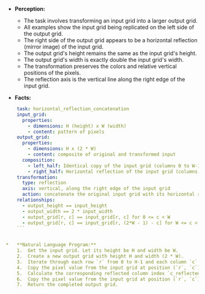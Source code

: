 *   **Perception:**
    *   The task involves transforming an input grid into a larger output grid.
    *   All examples show the input grid being replicated on the left side of the output grid.
    *   The right side of the output grid appears to be a horizontal reflection (mirror image) of the input grid.
    *   The output grid's height remains the same as the input grid's height.
    *   The output grid's width is exactly double the input grid's width.
    *   The transformation preserves the colors and relative vertical positions of the pixels.
    *   The reflection axis is the vertical line along the right edge of the input grid.

*   **Facts:**
    
```yaml
    task: horizontal_reflection_concatenation
    input_grid:
      properties:
        - dimensions: H (height) x W (width)
        - content: pattern of pixels
    output_grid:
      properties:
        - dimensions: H x (2 * W)
        - content: composite of original and transformed input
      composition:
        - left_half: Identical copy of the input grid (columns 0 to W-1).
        - right_half: Horizontal reflection of the input grid (columns W to 2*W-1).
    transformation:
      type: reflection
      axis: vertical, along the right edge of the input grid
      action: concatenate the original input grid with its horizontal reflection
    relationships:
      - output_height == input_height
      - output_width == 2 * input_width
      - output_grid[r, c] == input_grid[r, c] for 0 <= c < W
      - output_grid[r, c] == input_grid[r, (2*W - 1) - c] for W <= c < 2*W
    ```


*   **Natural Language Program:**
    1.  Get the input grid. Let its height be H and width be W.
    2.  Create a new output grid with height H and width (2 * W).
    3.  Iterate through each row `r` from 0 to H-1 and each column `c` from 0 to W-1 of the input grid.
    4.  Copy the pixel value from the input grid at position (`r`, `c`) to the output grid at the same position (`r`, `c`).
    5.  Calculate the corresponding reflected column index `c_reflected` for the right half of the output grid as `(2 * W - 1) - c`.
    6.  Copy the pixel value from the input grid at position (`r`, `c`) to the output grid at position (`r`, `c_reflected`).
    7.  Return the completed output grid.